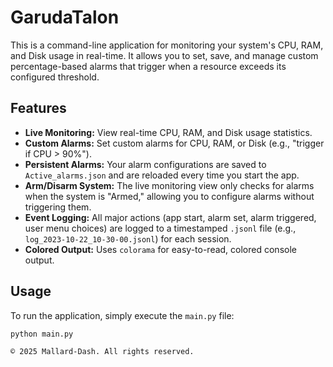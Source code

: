 # GarudaTalon

This is a command-line application for monitoring your system's CPU, RAM, and Disk usage in real-time. It allows you to set, save, and manage custom percentage-based alarms that trigger when a resource exceeds its configured threshold.

## Features

* **Live Monitoring:** View real-time CPU, RAM, and Disk usage statistics.
* **Custom Alarms:** Set custom alarms for CPU, RAM, or Disk (e.g., "trigger if CPU > 90%").
* **Persistent Alarms:** Your alarm configurations are saved to `Active_alarms.json` and are reloaded every time you start the app.
* **Arm/Disarm System:** The live monitoring view only checks for alarms when the system is "Armed," allowing you to configure alarms without triggering them.
* **Event Logging:** All major actions (app start, alarm set, alarm triggered, user menu choices) are logged to a timestamped `.jsonl` file (e.g., `log_2023-10-22_10-30-00.jsonl`) for each session.
* **Colored Output:** Uses `colorama` for easy-to-read, colored console output.

## Usage

To run the application, simply execute the `main.py` file:

```bash
python main.py

© 2025 Mallard-Dash. All rights reserved.
